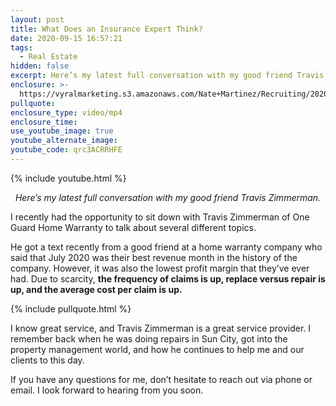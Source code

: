 ```yaml
---
layout: post
title: What Does an Insurance Expert Think?
date: 2020-09-15 16:57:21
tags:
  - Real Estate
hidden: false
excerpt: Here’s my latest full conversation with my good friend Travis Zimmerman.
enclosure: >-
  https://vyralmarketing.s3.amazonaws.com/Nate+Martinez/Recruiting/2020/Nate+Martinez+Recruiting+Home+Warranties.mp4
pullquote:
enclosure_type: video/mp4
enclosure_time:
use_youtube_image: true
youtube_alternate_image:
youtube_code: qrc3ACRRHFE
---
```


{% include youtube.html %}

<p style="text-align: center;"><em>Here’s my latest full conversation with my good friend Travis Zimmerman.</em></p>

I recently had the opportunity to sit down with Travis Zimmerman of One Guard Home Warranty to talk about several different topics.&nbsp;

He got a text recently from a good friend at a home warranty company who said that July 2020 was their best revenue month in the history of the company. However, it was also the lowest profit margin that they’ve ever had. Due to scarcity, **the frequency of claims is up, replace versus repair is up, and the average cost per claim is up.**

{% include pullquote.html %}

I know great service, and Travis Zimmerman is a great service provider. I remember back when he was doing repairs in Sun City, got into the property management world, and how he continues to help me and our clients to this day.

If you have any questions for me, don’t hesitate to reach out via phone or email. I look forward to hearing from you soon.<br>&nbsp;